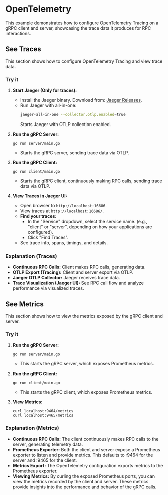 # OpenTelemetry

This example demonstrates how to configure OpenTelemetry Tracing on a gRPC
client and server, showcasing the trace data it produces for RPC interactions.

## See Traces

This section shows how to configure OpenTelemetry Tracing and view trace data.

### Try it

1.  **Start Jaeger (Only for traces):**

    * Install the Jaeger binary. Download from:
      [Jaeger Releases](https://github.com/jaegertracing/jaeger/releases).
    * Run Jaeger with all-in-one:
        ```bash
        jaeger-all-in-one --collector.otlp.enabled=true
        ```
        Starts Jaeger with OTLP collection enabled.

2.  **Run the gRPC Server:**

    ```
    go run server/main.go
    ```

    * Starts the gRPC server, sending trace data via OTLP.

3.  **Run the gRPC Client:**

    ```
    go run client/main.go
    ```

    * Starts the gRPC client, continuously making RPC calls,
    sending trace data via OTLP.

4.  **View Traces in Jaeger UI:**

    * Open browser to `http://localhost:16686`.
    * View traces at `http://localhost:16686/`.
    * **Find your traces:**
        * In the "Service" dropdown, select the service name.
        (e.g., "client" or "server", depending on how your applications
        are configured).
        * Click "Find Traces".
    * See trace info, spans, timings, and details.

### Explanation (Traces)

* **Continuous RPC Calls:** Client makes RPC calls, generating data.
* **OTLP Export (Tracing):** Client and server export via OTLP.
* **Jaeger OTLP Collector:** Jaeger receives trace data.
* **Trace Visualization (Jaeger UI):** See RPC call flow and analyze
    performance via visualized traces.

## See Metrics

This section shows how to view the metrics exposed by the gRPC client and
server.

### Try it

1.  **Run the gRPC Server:**

    ```
    go run server/main.go
    ```

    * This starts the gRPC server, which exposes Prometheus metrics.

2.  **Run the gRPC Client:**

    ```
    go run client/main.go
    ```

    * This starts the gRPC client, which exposes Prometheus metrics.

3.  **View Metrics:**

    ```
    curl localhost:9464/metrics
    curl localhost:9465/metrics
    ```

### Explanation (Metrics)

* **Continuous RPC Calls:** The client continuously makes RPC calls to the
    server, generating telemetry data.
* **Prometheus Exporter:** Both the client and server expose a Prometheus
    exporter to listen and provide metrics. This defaults to :9464 for the
    server and :9465 for the client.
* **Metrics Export:** The OpenTelemetry configuration exports metrics to the
    Prometheus exporter.
* **Viewing Metrics:** By curling the exposed Prometheus ports, you can view
    the metrics recorded by the client and server. These metrics provide
    insights into the performance and behavior of the gRPC calls.